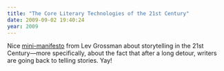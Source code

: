```yaml
---
title: "The Core Literary Technologies of the 21st Century"
date: 2009-09-02 19:40:24
year: 2009
---
```

Nice <a href="http://online.wsj.com/article/SB10001424052970203706604574377163804387216.html">mini-manifesto</a> from Lev Grossman about storytelling in the 21st Century—more specifically, about the fact that after a long detour, writers are going back to telling stories. Yay!
